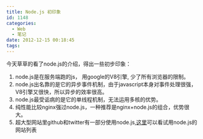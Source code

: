 ```yaml
---
title: Node.js 初印象
id: 1148
categories:
  - Web
  - 笔记
date: 2012-12-15 00:18:45
tags:
---
```


今天草草的看了node.js的介绍，得出一些初步印象：

1.  node.js是在服务端跑的js， 用google的V8引擎, 少了所有浏览器的限制。
2.  node.js出名靠的是它的异步事件机制，由于javascript本身对事件处理很强，V8引擎又很快，所以异步的效率很高。
3.  node.js最受诟病的是它的单线程机制，无法运用多核的优势。
4.  纯性能比较nginx强过node.js，一种推荐是nginx+node.js的组合，优势很大。
5.  超大型网站里github和twitter有一部分使用node.js,[这里](https://github.com/joyent/node/wiki/Projects,-Applications,-and-Companies-Using-Node)可以看试用node.js的网站列表